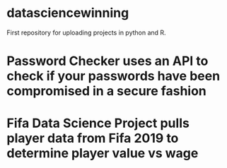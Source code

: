 # datasciencewinning
First repository for uploading projects in python and R.
# Password Checker uses an API to check if your passwords have been compromised in a secure fashion
# Fifa Data Science Project pulls player data from Fifa 2019 to determine player value vs wage
